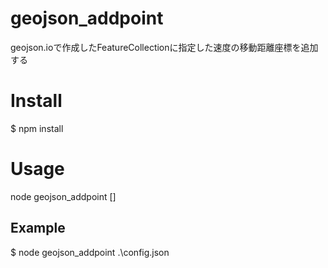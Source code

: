 # geojson_addpoint
geojson.ioで作成したFeatureCollectionに指定した速度の移動距離座標を追加する

# Install
$ npm install

# Usage
node geojson_addpoint [<configfile>]

## Example
$ node geojson_addpoint .\config.json
